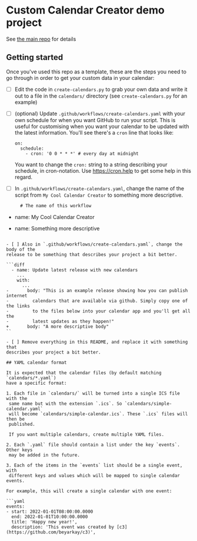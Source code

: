 # Custom Calendar Creator demo project

See [the main repo](https://github.com/beyarkay/c3) for details

## Getting started

Once you've used this repo as a template, these are the steps you need to go
through in order to get your custom data in your calendar:

- [ ] Edit the code in `create-calendars.py` to grab your own data and write it
  out to a file in the `calendars/` directory (see `create-calendars.py` for an
  example)

- [ ] (optional) Update `.github/workflows/create-calendars.yaml` with your own
  schedule for when you want GitHub to run your script. This is useful for
  customising when you want your calendar to be updated with the latest
  information. You'll see there's a `cron` line that looks like:

  ```
  on:
    schedule:
      - cron: '0 0 * * *' # every day at midnight
  ```

  You want to change the `cron:` string to a string describing your schedule,
  in cron-notation. Use https://cron.help to get some help in this regard.

- [ ] In `.github/workflows/create-calendars.yaml`, change the name of the
  script from `My Cool Calendar Creator` to something more descriptive.

  ```diff
    # The name of this workflow
-   name: My Cool Calendar Creator
+   name: Something more descriptive
  ```

- [ ] Also in `.github/workflows/create-calendars.yaml`, change the body of the
  release to be something that describes your project a bit better.

  ```diff
    - name: Update latest release with new calendars
      ...
      with:
        ...
-       body: "This is an example release showing how you can publish internet
-         calendars that are available via github. Simply copy one of the links
-         to the files below into your calendar app and you'll get all the
-         latest updates as they happen!"
+       body: "A more descriptive body"
  ``

- [ ] Remove everything in this README, and replace it with something that
  describes your project a bit better.

## YAML calendar format

It is expected that the calendar files (by default matching `calendars/*.yaml`)
have a specific format:

1. Each file in `calendars/` will be turned into a single ICS file with the
   same name but with the extension `.ics`. So `calendars/simple-calendar.yaml`
   will become `calendars/simple-calendar.ics`. These `.ics` files will then be
   published.

   If you want multiple calendars, create multiple YAML files.

2. Each `.yaml` file should contain a list under the key `events`. Other keys
   may be added in the future.

3. Each of the items in the `events` list should be a single event, with
   different keys and values which will be mapped to single calendar events.

For example, this will create a single calendar with one event:

```yaml
events:
  - start: 2022-01-01T08:00:00.0000
    end: 2022-01-01T10:00:00.0000
    title: 'Happy new year!',
    description: 'This event was created by [c3](https://github.com/beyarkay/c3)',
```
